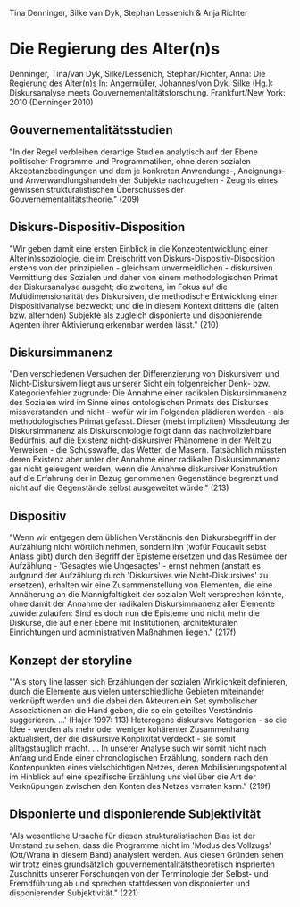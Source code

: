 Tina Denninger, Silke van Dyk, Stephan Lessenich & Anja Richter

Die Regierung des Alter(n)s
===========================

Denninger, Tina/van Dyk, Silke/Lessenich, Stephan/Richter, Anna:
Die Regierung des Alter(n)s
In: Angermüller, Johannes/von Dyk, Silke (Hg.):
Diskursanalyse meets Gouvernementalitätsforschung.
Frankfurt/New York: 2010
(Denninger 2010)

Gouvernementalitätsstudien
--------------------------
"In der Regel verbleiben derartige Studien analytisch auf der Ebene politischer Programme und Programmatiken, ohne deren sozialen Akzeptanzbedingungen und dem je konkreten Anwendungs-, Aneignungs- und Anverwandlungshandeln der Subjekte nachzugehen - Zeugnis eines gewissen strukturalistischen Überschusses der Gouvernementalitätstheorie."
(209)

Diskurs-Dispositiv-Disposition
------------------------------
"Wir geben damit eine ersten Einblick in die Konzeptentwicklung einer Alter(n)ssoziologie, die im Dreischritt von Diskurs-Dispositiv-Disposition erstens von der prinzipiellen - gleichsam unvermeidlichen - diskursiven Vermittlung des Sozialen und daher von einem methodologischen Primat der Diskursanalyse ausgeht; die zweitens, im Fokus auf die Multidimensionalität des Diskursiven, die methodische Entwicklung einer Dispositivanalyse bezweckt; und die in diesem Kontext drittens die (alten bzw. alternden) Subjekte als zugleich disponierte und disponierende Agenten ihrer Aktivierung erkennbar werden lässt."
(210)

Diskursimmanenz
---------------
"Den verschiedenen Versuchen der Differenzierung von Diskursivem und Nicht-Diskursivem liegt aus unserer Sicht ein folgenreicher Denk- bzw. Kategorienfehler zugrunde: Die Annahme einer radikalen Diskursimmanenz des Sozialen wird im Sinne eines ontologischen Primats des Diskurses missverstanden und nicht - wofür wir im Folgenden plädieren werden - als methodologisches Primat gefasst. Dieser (meist impliziten) Missdeutung der Diskursimmanenz als Diskursontologie folgt dann das nachvollziehbare Bedürfnis, auf die Existenz nicht-diskursiver Phänomene in der Welt zu Verweisen - die Schusswaffe, das Wetter, die Masern. Tatsächlich müssten deren Existenz aber unter der Annahme einer radikalen Diskursimmanenz gar nicht geleugent werden, wenn die Annahme diskursiver Konstruktion auf die Erfahrung der in Bezug genommenen Gegenstände begrenzt und nicht auf die Gegenstände selbst ausgeweitet würde."
(213)

Dispositiv
----------
"Wenn wir entgegen dem üblichen Verständnis den Diskursbegriff in der Aufzählung nicht wörtlich nehmen, sondern ihn (wofür Foucault sebst Anlass gibt) durch den Begriff der Episteme ersetzen und das Resümee der Aufzählung - 'Gesagtes wie Ungesagtes' - ernst nehmen (anstatt es aufgrund der Aufzählung durch 'Diskursives wie Nicht-Diskursives' zu ersetzen), erhalten wir eine Zusammenstellung von Elementen, die eine Annäherung an die Mannigfaltigkeit der sozialen Welt versprechen könnte, ohne damit der Annahme der radikalen Diskursimmanenz aller Elemente zuwiderzulaufen: Sind es doch nun die Episteme und nicht mehr die Diskurse, die auf einer Ebene mit Institutionen, architekturalen Einrichtungen und administrativen Maßnahmen liegen."
(217f)

Konzept der storyline
---------------------
"'Als story line lassen sich Erzählungen der sozialen Wirklichkeit definieren, durch die Elemente aus vielen unterschiedliche Gebieten miteinander verknüpft werden und die dabei den Akteuren ein Set symbolischer Assoziationen an die Hand geben, die so ein geteiltes Verständnis suggerieren. ...' (Hajer 1997: 113) Heterogene diskursive Kategorien - so die Idee - werden als mehr oder weniger kohärenter Zusammenhang aktualisiert, der die diskursive Konplixität verdeckt - sie somit alltagstauglich macht. ... In unserer Analyse such wir somit nicht nach Anfang und Ende einer chronologischen Erzählung, sondern nach den Kontenpunkten eines vielschichtigen Netzes, deren Mobilisierungspotential im Hinblick auf eine spezifische Erzählung uns viel über die Art der Verknüpungen zwischen den Konten des Netzes verraten kann."
(219f)

Disponierte und disponierende Subjektivität
-------------------------------------------
"Als wesentliche Ursache für diesen strukturalistischen Bias ist der Umstand zu sehen, dass die Programme nicht im 'Modus des Vollzugs' (Ott/Wrana in diesem Band) analysiert werden. Aus diesen Gründen sehen wir trotz eines grundsätzlich gouvernementalitätstheoretisch insprierten Zuschnitts unserer Forschungen von der Terminologie der Selbst- und Fremdführung ab und sprechen stattdessen von disponierter und disponierender Subjektivität."
(221)
